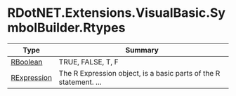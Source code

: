 ﻿
# RDotNET.Extensions.VisualBasic.SymbolBuilder.Rtypes

|Type|Summary|
|----|-------|
|[RBoolean](./RBoolean.md)|TRUE, FALSE, T, F|
|[RExpression](./RExpression.md)|The R Expression object, is a basic parts of the R statement. ...|

